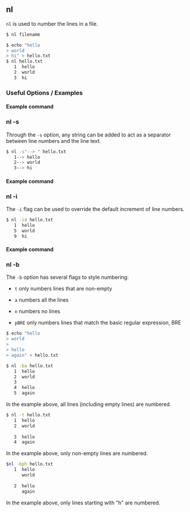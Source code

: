 ---
---

nl
-------

`nl` is used to number the lines in a file.


~~~ bash
$ nl filename 
~~~

~~~ bash
$ echo "hello
> world
> hi" > hello.txt
$ nl hello.txt
   1  hello
   2  world
   3  hi
~~~

<!--more-->

### Useful Options / Examples

#### Example command

### nl -s
Through the `-s` option, any string can be added to act as a separator between line numbers and the line text.

~~~ bash
$ nl -s"--> " hello.txt
   1--> hello
   2--> world
   3--> hi
~~~

#### Example command

### nl -i
The `-i` flag can be used to override the default increment of line numbers.

~~~ bash
$ nl -i4 hello.txt 
   1  hello
   5  world
   9  hi
~~~

#### Example command

### nl -b 
The `-b` option has several flags to style numbering:

* `t` only numbers lines that are non-empty

* `a` numbers all the lines

* `n`  numbers no lines

* `pBRE` only numbers lines that match the basic regular expression, BRE

~~~ bash
$ echo "hello
> world
>
> hello
> again" > hello.txt

$ nl -ba hello.txt
   1  hello
   2  world
   3
   4  hello
   5  again
~~~

In the example above, all lines (including empty lines) are numbered.

~~~ bash
$ nl -t hello.txt
   1  hello
   2  world
   
   3  hello
   4  again
~~~ 

In the example above, only non-empty lines are numbered.

~~~ bash
$nl -bph hello.txt
   1  hello
      world
      
   2  hello
      again
~~~

In the example above, only lines starting with "h" are numbered.

